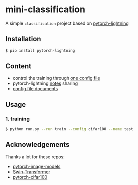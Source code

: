 # mini-classification
A simple `classification` project based on [pytorch-lightning](https://github.com/PyTorchLightning/pytorch-lightning)

## Installation
```bash
$ pip install pytorch-lightning
```

## Content
- control the training through [one config file](https://github.com/rentainhe/mini-classification/blob/master/configs/cifar100.yaml)
- pytorch-lightning [notes]() sharing
- [config file documents]()

## Usage
### 1. training
```bash
$ python run.py --run train --config cifar100 --name test
```

## Acknowledgements
Thanks a lot for these repos:
- [pytorch-image-models](https://github.com/rwightman/pytorch-image-models)
- [Swin-Transformer](https://github.com/microsoft/Swin-Transformer)
- [pytorch-cifar100](https://github.com/weiaicunzai/pytorch-cifar100)